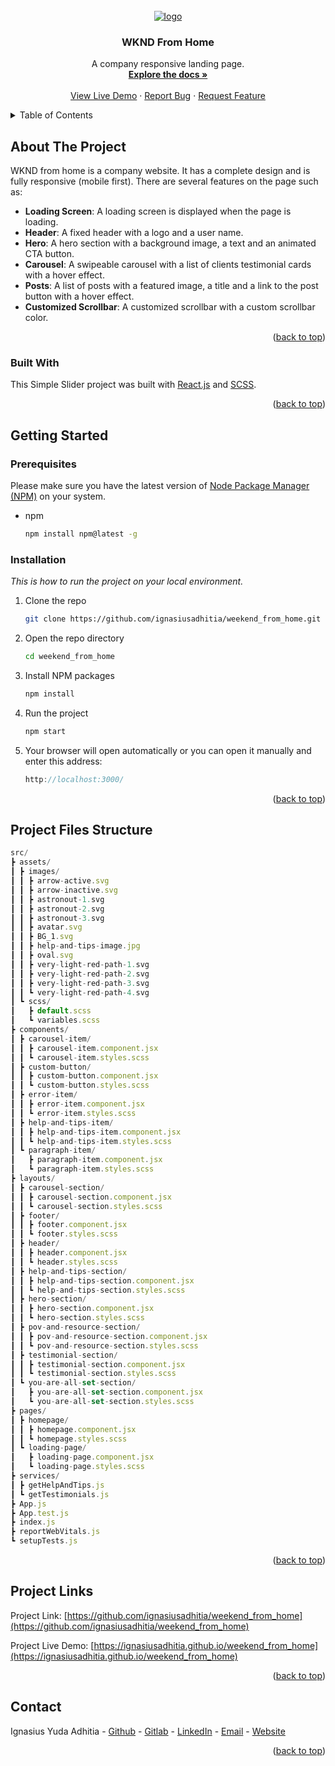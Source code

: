 <!-- PROJECT LOGO -->
<br />
<div align="center"> 
  <div>
    <a href="https://github.com/ignasiusadhitia/weekend_from_home">    
      <img src="public/assets/images/screenshot.png" alt="logo">
    </a>
  </div>
  
    
  <h3 align="center">WKND From Home</h3>

  <p align="center">
    A company responsive landing page.
    <br />
    <a href="https://github.com/ignasiusadhitia/weekend_from_home"><strong>Explore the docs »</strong></a>
    <br />
    <br />
    <a href="https://ignasiusadhitia.github.io/weekend_from_home">View Live Demo</a>
    ·
    <a href="https://github.com/ignasiusadhitia/weekend_from_home/issues">Report Bug</a>
    ·
    <a href="https://github.com/ignasiusadhitia/weekend_from_home/issues">Request Feature</a>
  </p>
</div>



<!-- TABLE OF CONTENTS -->
<details>
  <summary>Table of Contents</summary>
  <ol>
    <li>
      <a href="#about-the-project">About The Project</a>
      <ul>
        <li><a href="#built-with">Built With</a></li>
      </ul>
    </li>
    <li>
      <a href="#getting-started">Getting Started</a>
      <ul>
        <li><a href="#prerequisites">Prerequisites</a></li>
        <li><a href="#installation">Installation</a></li>
      </ul>
    </li>    
    <li><a href="#project-files-structure">Project Files Structure</a></li>  
    <li><a href="#project-links">Project Links</a></li>
    <li><a href="#contact">Contact</a></li>         
  </ol>
</details>



<!-- ABOUT THE PROJECT -->
## About The Project


WKND from home is a company website. It has a complete design and is fully responsive (mobile first). There are several features on the page such as:

- **Loading Screen**: A loading screen is displayed when the page is loading.
- **Header**: A fixed header with a logo and a user name.
- **Hero**: A hero section with a background image, a text and an animated CTA button.
- **Carousel**: A swipeable carousel with a list of clients testimonial cards with a hover effect.
- **Posts**: A list of posts with a featured image, a title and a link to the post button with a hover effect.
- **Customized Scrollbar**: A customized scrollbar with a custom scrollbar color.



  
<p align="right">(<a href="#top">back to top</a>)</p>



### Built With

This Simple Slider project was built with [React.js](https://reactjs.org/) and [SCSS](https://sass-lang.com/).

<p align="right">(<a href="#top">back to top</a>)</p>



<!-- GETTING STARTED -->
## Getting Started

### Prerequisites

Please make sure you have the latest version of [Node Package Manager (NPM)](https://www.npmjs.com/) on your system.
* npm
  ```sh
  npm install npm@latest -g
  ```

### Installation

_This is how to run the project on your local environment._

1. Clone the repo
   ```sh
   git clone https://github.com/ignasiusadhitia/weekend_from_home.git
   ```
2. Open the repo directory
   ```sh
   cd weekend_from_home
   ```
3. Install NPM packages
   ```sh
   npm install
   ```
4. Run the project
   ```js
   npm start
   ```
5. Your browser will open automatically or you can open it manually and enter this address:
   ```js
   http://localhost:3000/
   ```
   
<p align="right">(<a href="#top">back to top</a>)</p>





<!-- PROJECT FILES STRUCTURE -->
## Project Files Structure

```js
src/
┣ assets/
┃ ┣ images/
┃ ┃ ┣ arrow-active.svg
┃ ┃ ┣ arrow-inactive.svg
┃ ┃ ┣ astronout-1.svg
┃ ┃ ┣ astronout-2.svg
┃ ┃ ┣ astronout-3.svg
┃ ┃ ┣ avatar.svg
┃ ┃ ┣ BG_1.svg
┃ ┃ ┣ help-and-tips-image.jpg
┃ ┃ ┣ oval.svg
┃ ┃ ┣ very-light-red-path-1.svg
┃ ┃ ┣ very-light-red-path-2.svg
┃ ┃ ┣ very-light-red-path-3.svg
┃ ┃ ┗ very-light-red-path-4.svg
┃ ┗ scss/
┃   ┣ default.scss
┃   ┗ variables.scss
┣ components/
┃ ┣ carousel-item/
┃ ┃ ┣ carousel-item.component.jsx
┃ ┃ ┗ carousel-item.styles.scss
┃ ┣ custom-button/
┃ ┃ ┣ custom-button.component.jsx
┃ ┃ ┗ custom-button.styles.scss
┃ ┣ error-item/
┃ ┃ ┣ error-item.component.jsx
┃ ┃ ┗ error-item.styles.scss
┃ ┣ help-and-tips-item/
┃ ┃ ┣ help-and-tips-item.component.jsx
┃ ┃ ┗ help-and-tips-item.styles.scss
┃ ┗ paragraph-item/
┃   ┣ paragraph-item.component.jsx
┃   ┗ paragraph-item.styles.scss
┣ layouts/
┃ ┣ carousel-section/
┃ ┃ ┣ carousel-section.component.jsx
┃ ┃ ┗ carousel-section.styles.scss
┃ ┣ footer/
┃ ┃ ┣ footer.component.jsx
┃ ┃ ┗ footer.styles.scss
┃ ┣ header/
┃ ┃ ┣ header.component.jsx
┃ ┃ ┗ header.styles.scss
┃ ┣ help-and-tips-section/
┃ ┃ ┣ help-and-tips-section.component.jsx
┃ ┃ ┗ help-and-tips-section.styles.scss
┃ ┣ hero-section/
┃ ┃ ┣ hero-section.component.jsx
┃ ┃ ┗ hero-section.styles.scss
┃ ┣ pov-and-resource-section/
┃ ┃ ┣ pov-and-resource-section.component.jsx
┃ ┃ ┗ pov-and-resource-section.styles.scss
┃ ┣ testimonial-section/
┃ ┃ ┣ testimonial-section.component.jsx
┃ ┃ ┗ testimonial-section.styles.scss
┃ ┗ you-are-all-set-section/
┃   ┣ you-are-all-set-section.component.jsx
┃   ┗ you-are-all-set-section.styles.scss
┣ pages/
┃ ┣ homepage/
┃ ┃ ┣ homepage.component.jsx
┃ ┃ ┗ homepage.styles.scss
┃ ┗ loading-page/
┃   ┣ loading-page.component.jsx
┃   ┗ loading-page.styles.scss
┣ services/
┃ ┣ getHelpAndTips.js
┃ ┗ getTestimonials.js
┣ App.js
┣ App.test.js
┣ index.js
┣ reportWebVitals.js
┗ setupTests.js

```

<p align="right">(<a href="#top">back to top</a>)</p>



<!-- PROJECT LINKS -->
## Project Links

Project Link: [https://github.com/ignasiusadhitia/weekend_from_home](https://github.com/ignasiusadhitia/weekend_from_home)

Project Live Demo: [https://ignasiusadhitia.github.io/weekend_from_home](https://ignasiusadhitia.github.io/weekend_from_home)

<p align="right">(<a href="#top">back to top</a>)</p>



<!-- CONTACT -->
## Contact

Ignasius Yuda Adhitia - [Github](https://github.com/ignasiusadhitia/) - [Gitlab](https://gitlab.com/ignasiusadhitia/) - [LinkedIn](https://www.linkedin.com/in/ignasiusadhitia/) - [Email](hi@ignasiusadhitia.com) - [Website](www.ignasiusadhitia.com)

<p align="right">(<a href="#top">back to top</a>)</p>


<!-- MARKDOWN LINKS & IMAGES -->
[product-screenshot]: media/screenshot.png


